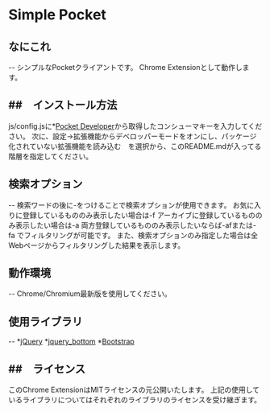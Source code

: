 # Simple Pocket

## なにこれ
--
シンプルなPocketクライアントです。
Chrome Extensionとして動作します。

##　インストール方法
--
js/config.jsに*[Pocket Developer](http://getpocket.com/developer/)から取得したコンシューマキーを入力してください。
次に、設定→拡張機能からデベロッパーモードをオンにし、パッケージ化されていない拡張機能を読み込む　を選択から、このREADME.mdが入ってる階層を指定してください。

## 検索オプション
--
検索ワードの後に-をつけることで検索オプションが使用できます。
お気に入りに登録しているもののみ表示したい場合は-f
アーカイブに登録しているもののみ表示したい場合は-a
両方登録しているもののみ表示したいならば-afまたは-fa
でフィルタリングが可能です。
また、検索オプションのみ指定した場合は全Webページからフィルタリングした結果を表示します。

## 動作環境
--
Chrome/Chromium最新版を使用してください。

## 使用ライブラリ
--
*[jQuery](http://jquery.com/)
*[jquery_bottom](https://github.com/jimyi/jquery_bottom)
*[Bootstrap](http://getbootstrap.com/)

##　ライセンス
--
このChrome ExtensionはMITライセンスの元公開いたします。
上記の使用しているライブラリについてはそれぞれのライブラリのライセンスを受け継ぎます。